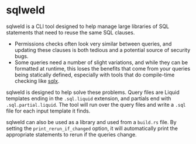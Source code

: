 # sqlweld

sqlweld is a CLI tool designed to help manage large libraries of SQL statements that need to reuse the same SQL clauses.

- Permissions checks often look very similar between queries, and updating these clauses is both tedious and a potential
    source of security bugs.
- Some queries need a number of slight variations, and while they can be formatted at runtime, this loses the benefits
    that come from your queries being statically defined, especially with tools that do compile-time checking like
    [sqlx](https://github.com/launchbadge/sqlx).

sqlweld is designed to help solve these problems. Query files are Liquid templates ending in the
`.sql.liquid` extension, and partials end with `.sql.partial.liquid`. The tool will run over the query files and
write a `.sql` file for each input template it finds.

sqlweld can also be used as a library and used from a `build.rs` file. By setting the `print_rerun_if_changed` option,
it will automatically print the appropriate statements to rerun if the queries change.
